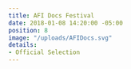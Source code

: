 ```yaml
---
title: AFI Docs Festival
date: 2018-01-08 14:20:00 -05:00
position: 8
image: "/uploads/AFIDocs.svg"
details:
- Official Selection
---
```


